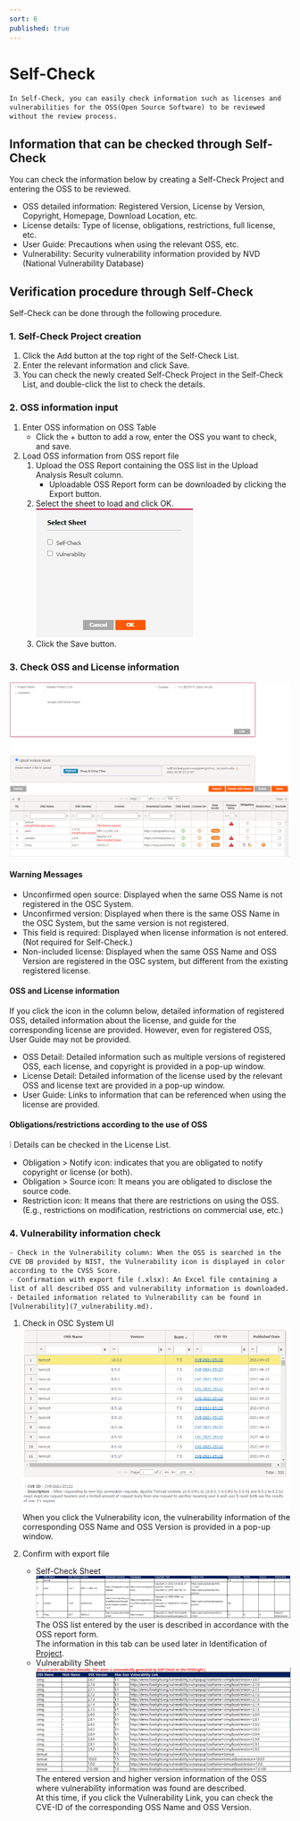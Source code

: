 ```yaml
---
sort: 6
published: true
---
```

# Self-Check
```note
In Self-Check, you can easily check information such as licenses and vulnerabilities for the OSS(Open Source Software) to be reviewed without the review process.
```

## Information that can be checked through Self-Check

You can check the information below by creating a Self-Check Project and entering the OSS to be reviewed.
- OSS detailed information: Registered Version, License by Version, Copyright, Homepage, Download Location, etc.
- License details: Type of license, obligations, restrictions, full license, etc.
- User Guide: Precautions when using the relevant OSS, etc.
- Vulnerability: Security vulnerability information provided by NVD (National Vulnerability Database)

## Verification procedure through Self-Check
Self-Check can be done through the following procedure.

### 1. Self-Check Project creation
1. Click the Add button at the top right of the Self-Check List.
2. Enter the relevant information and click Save.
3. You can check the newly created Self-Check Project in the Self-Check List, and double-click the list to check the details.

### 2. OSS information input
1. Enter OSS information on OSS Table
    - Click the + button to add a row, enter the OSS you want to check, and save.
2. Load OSS information from OSS report file
    1. Upload the OSS Report containing the OSS list in the Upload Analysis Result column.
        - Uploadable OSS Report form can be downloaded by clicking the Export button.
    2. Select the sheet to load and click OK.
    ![select_sheet](../images/6_self_select_sheet.png)
    3. Click the Save button.
 
### 3. Check OSS and License information
![oss_table](../images/6_self_oss_table.png)
#### Warning Messages
- Unconfirmed open source: Displayed when the same OSS Name is not registered in the OSC System.
- Unconfirmed version: Displayed when there is the same OSS Name in the OSC System, but the same version is not registered.
- This field is required: Displayed when license information is not entered. (Not required for Self-Check.)
- Non-included license: Displayed when the same OSS Name and OSS Version are registered in the OSC system, but different from the existing registered license.

#### OSS and License information
If you click the icon in the column below, detailed information of registered OSS, detailed information about the license, and guide for the corresponding license are provided.
However, even for registered OSS, User Guide may not be provided.
- OSS Detail: Detailed information such as multiple versions of registered OSS, each license, and copyright is provided in a pop-up window.
- License Detail: Detailed information of the license used by the relevant OSS and license text are provided in a pop-up window.
- User Guide: Links to information that can be referenced when using the license are provided.

#### Obligations/restrictions according to the use of OSS
❕ Details can be checked in the License List.
- Obligation > Notify icon: indicates that you are obligated to notify copyright or license (or both).
- Obligation > Source icon: It means you are obligated to disclose the source code.
- Restriction icon: It means that there are restrictions on using the OSS.  
(E.g., restrictions on modification, restrictions on commercial use, etc.)

### 4. Vulnerability information check
```note
- Check in the Vulnerability column: When the OSS is searched in the CVE DB provided by NIST, the Vulnerability icon is displayed in color according to the CVSS Score.
- Confirmation with export file (.xlsx): An Excel file containing a list of all described OSS and vulnerability information is downloaded.
- Detailed information related to Vulnerability can be found in [Vulnerability](7_vulnerability.md).
```
1. Check in OSC System UI
![self_pop](../images/6_self_pop.png)
When you click the Vulnerability icon, the vulnerability information of the corresponding OSS Name and OSS Version is provided in a pop-up window.

2. Confirm with export file
    - Self-Check Sheet
    ![self_check_sheet](../images/6_self_sheet1.png)
    The OSS list entered by the user is described in accordance with the OSS report form.  
    The information in this tab can be used later in Identification of [Project](4_project.md).
    - Vulnerability Sheet
    ![self_check_sheet2](../images/6_self_sheet2.png)
    The entered version and higher version information of the OSS where vulnerability information was found are described.  
    At this time, if you click the Vulnerability Link, you can check the CVE-ID of the corresponding OSS Name and OSS Version. 